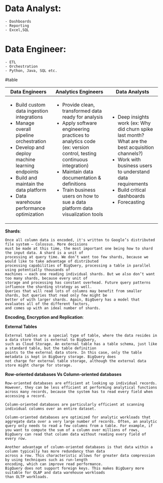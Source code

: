 # Data Analyst:
    - Dashboards
    - Reporting
    - Excel,SQL
# Data Engineer:
    - ETL
    - Orchestration
    - Python, Java, SQL etc.

#table

| Data Engineers                                                                                                                                                                                                                                                  | Analytics Engineers		                                                                                                                                                                                                                                                                                                                 | Data Analysts                                                                                                                                                                                                                                               |
|-----------------------------------------------------------------------------------------------------------------------------------------------------------------------------------------------------------------------------------------------------------------|---------------------------------------------------------------------------------------------------------------------------------------------------------------------------------------------------------------------------------------------------------------------------------------------------------------------------------------|-------------------------------------------------------------------------------------------------------------------------------------------------------------------------------------------------------------------------------------------------------------|
| <ul><li>Build custom data ingestion integrations</li><li>Manage overall pipeline orchestration </li><li>Develop and deploy machine learning endpoints </li><li>Build and maintain the data platform  </li><li>Data warehouse performance optimization</li></ul> | <ul><li>Provide clean, transformed data ready for analysis</li><li>Apply software engineering practices to analytics code (ex: version control, testing continuous integration) </li> <li>Maintain data documentation & definitions </li> <li>Train business users on how to sue a data platform data visualization tools </li> </ul> | <ul> <li> Deep insights work (ex: Why did churn spike last month? What are the best acquisition channels?)  </li> <li>Work with business users to      understand data requirements </li> <li> Build critical dashboards  </li> <li>Forecasting </li> </ul> |

**Shards**:
````
Once all column data is encoded, it's written to Google’s distributed file system — Colossus. More decisions 
must be made at this time, the most important one being how to shard the input data. A shard is a unit of 
processing at query time. We don’t want too few shards, because we would like to take advantage of distributed 
processing capabilities of BigQuery, processing a table in parallel using potentially thousands of 
machines — each one reading individual shards. But we also don’t want too many shards, because every unit of 
storage and processing has constant overhead. Future query patterns influence the sharding strategy as well. 
Queries that will read lots of columns may benefit from smaller shards, but queries that read only few might be 
better of with larger shards. Again, BigQuery has a model that evaluates all of the different factors, 
and comes up with an ideal number of shards.
````
**Encoding, Encryption and Replication**:

**External Tables**
````
External tables are a special type of table, where the data resides in a data store that is external to BigQuery, 
such as Cloud Storage. An external table has a table schema, just like a standard table, but the table definition
points to the external data store. In this case, only the table metadata is kept in BigQuery storage. BigQuery does
not charge for external table storage, although the external data store might charge for storage.
````

**Row-oriented databases Vs Column-oriented databases**
````
Row-oriented databases are efficient at looking up individual records. However, they can be less efficient at performing analytical functions across many records, because the system has to read every field when accessing a record.

Column-oriented databases are particularly efficient at scanning individual columns over an entire dataset.

Column-oriented databases are optimized for analytic workloads that aggregate data over a very large number of records. Often, an analytic query only needs to read a few columns from a table. For example, if you want to compute the sum of a column over millions of rows, BigQuery can read that column data without reading every field of every row.

Another advantage of column-oriented databases is that data within a column typically has more redundancy than data
across a row. This characteristic allows for greater data compression by using techniques such as run-length 
encoding, which can improve read performance.
BigQuery does not support foreign keys. This makes BigQuery more suitable for OLAP and data warehouse workloads 
than OLTP workloads. 
````

